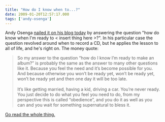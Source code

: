 ```yaml
---
title: "How do I know when to...?"
date: 2009-01-20T12:57:17.000
tags: ['andy-osenga']
---
```


Andy Osenga [nailed it on his blog today](http://www.andyosenga.com/2009/01/19/the-reason/) by answering the question "how do know when I'm ready to < insert thing here >?". In his particular case the question revolved around when to record a CD, but he applies the lesson to all of life, and he's right on. The money quote:

> So my answer to the question “how do I know I’m ready to make an album?” is probably the same as the answer to many other questions like it. Because you feel the need and it’s become possible for you. And because otherwise you won’t be ready yet, won’t be ready yet, won’t be ready yet and then one day it will be too late.  
> <br/>
> It’s like getting married, having a kid, driving a car. You’re never ready. You just decide to do what you feel you need to do, from my perspective this is called “obedience”, and you do it as well as you can and you wait for something supernatural to bless it.

[Go read the whole thing.](http://www.andyosenga.com/2009/01/19/the-reason/)
